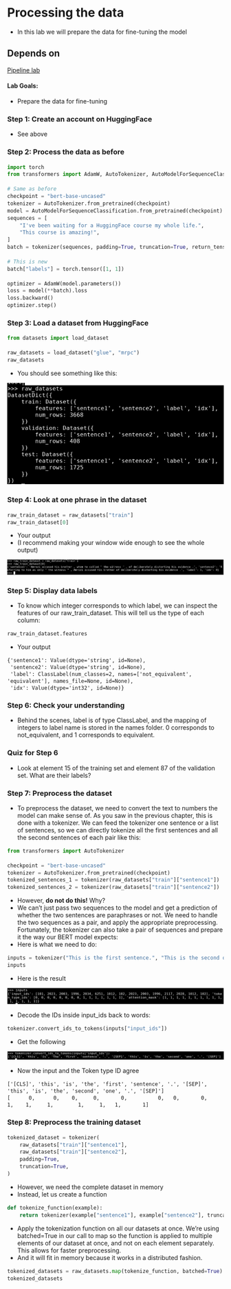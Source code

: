 # Processing the data

* In this lab we will prepare the data for fine-tuning the model

## Depends on

[Pipeline lab](../06-Pipeline/README.md)

#### Lab Goals:

* Prepare the data for fine-tuning

### Step 1: Create an account on HuggingFace

* See above

### Step 2: Process the data as before

```python
import torch
from transformers import AdamW, AutoTokenizer, AutoModelForSequenceClassification

# Same as before
checkpoint = "bert-base-uncased"
tokenizer = AutoTokenizer.from_pretrained(checkpoint)
model = AutoModelForSequenceClassification.from_pretrained(checkpoint)
sequences = [
    "I've been waiting for a HuggingFace course my whole life.",
    "This course is amazing!",
]
batch = tokenizer(sequences, padding=True, truncation=True, return_tensors="pt")

# This is new
batch["labels"] = torch.tensor([1, 1])

optimizer = AdamW(model.parameters())
loss = model(**batch).loss
loss.backward()
optimizer.step()
```

### Step 3: Load a dataset from HuggingFace

```python
from datasets import load_dataset

raw_datasets = load_dataset("glue", "mrpc")
raw_datasets
```

* You should see something like this:

![](../images/05-raw-datasets.png)


### Step 4: Look at one phrase in the dataset

```python
raw_train_dataset = raw_datasets["train"]
raw_train_dataset[0]
```

* Your output
* (I recommend making your window wide enough to see the whole output)

![](../images/02-output.png)

### Step 5: Display data labels

* To know which integer corresponds to which label, we can inspect the features of our raw_train_dataset. This will tell us the type of each column:

```python
raw_train_dataset.features
```

* Your output

```text
{'sentence1': Value(dtype='string', id=None),
 'sentence2': Value(dtype='string', id=None),
 'label': ClassLabel(num_classes=2, names=['not_equivalent', 'equivalent'], names_file=None, id=None),
 'idx': Value(dtype='int32', id=None)}  
```

### Step 6: Check your understanding

* Behind the scenes, label is of type ClassLabel, and the mapping of integers to label name is stored in the names folder. 0 corresponds to not_equivalent, and 1 corresponds to equivalent.

### Quiz for Step 6
* Look at element 15 of the training set and element 87 of the validation set. What are their labels?

### Step 7: Preprocess the dataset
* To preprocess the dataset, we need to convert the text to numbers the model can make sense of. As you saw in the previous chapter, this is done with a tokenizer. We can feed the tokenizer one sentence or a list of sentences, so we can directly tokenize all the first sentences and all the second sentences of each pair like this:

```python
from transformers import AutoTokenizer

checkpoint = "bert-base-uncased"
tokenizer = AutoTokenizer.from_pretrained(checkpoint)
tokenized_sentences_1 = tokenizer(raw_datasets["train"]["sentence1"])
tokenized_sentences_2 = tokenizer(raw_datasets["train"]["sentence2"])
```

* However, **do not do this!** Why?
* We can’t just pass two sequences to the model and get a prediction of whether the two sentences are paraphrases or not. We need to handle the two sequences as a pair, and apply the appropriate preprocessing. Fortunately, the tokenizer can also take a pair of sequences and prepare it the way our BERT model expects:
* Here is what we need to do:

```python
inputs = tokenizer("This is the first sentence.", "This is the second one.")
inputs
```
* Here is the result

![](../images/07-inputs.png)

* Decode the IDs inside input_ids back to words:

```python
tokenizer.convert_ids_to_tokens(inputs["input_ids"])
```

* Get the following

![](../images/08-tokens.png)

* Now the input and the Token type ID agree
````text
['[CLS]', 'this', 'is', 'the', 'first', 'sentence', '.', '[SEP]', 'this', 'is', 'the', 'second', 'one', '.', '[SEP]']
[      0,      0,    0,     0,       0,          0,   0,       0,      1,    1,     1,        1,     1,   1,       1]
````


### Step 8: Preprocess the training dataset

```python
tokenized_dataset = tokenizer(
    raw_datasets["train"]["sentence1"],
    raw_datasets["train"]["sentence2"],
    padding=True,
    truncation=True,
)
```

* However, we need the complete dataset in memory
* Instead, let us create a function

```python
def tokenize_function(example):
    return tokenizer(example["sentence1"], example["sentence2"], truncation=True)
```

* Apply the tokenization function on all our datasets at once. We’re using batched=True in our call to map so the function is applied to multiple elements of our dataset at once, and not on each element separately. This allows for faster preprocessing.
* And it will fit in memory because it works in a distributed fashion.

```python
tokenized_datasets = raw_datasets.map(tokenize_function, batched=True)
tokenized_datasets
```





